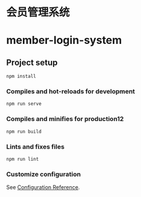 # 会员管理系统

# member-login-system

## Project setup
```
npm install
```

### Compiles and hot-reloads for development
```
npm run serve
```

### Compiles and minifies for production12
```
npm run build
```

### Lints and fixes files
```
npm run lint
```

### Customize configuration
See [Configuration Reference](https://cli.vuejs.org/config/).


